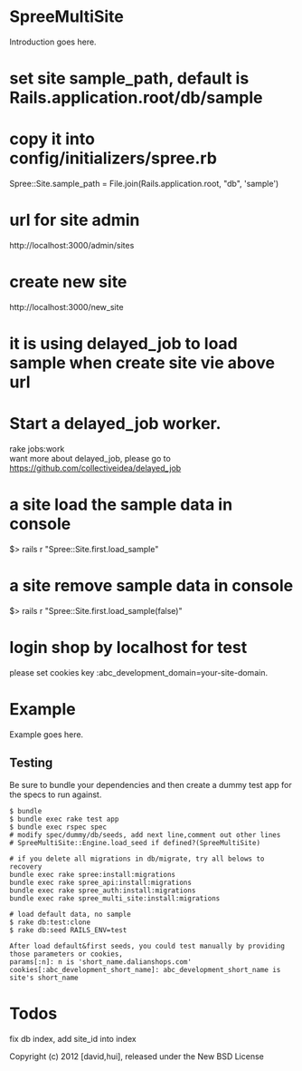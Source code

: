 SpreeMultiSite
==============

Introduction goes here.
  # set site sample_path, default is Rails.application.root/db/sample
  # copy it into config/initializers/spree.rb
  Spree::Site.sample_path = File.join(Rails.application.root, "db", 'sample')  
  # url for site admin 
  http://localhost:3000/admin/sites
  
  # create new site 
  http://localhost:3000/new_site
  
  # it is using delayed_job to load sample when create site vie above url
  # Start a delayed_job worker.
  rake jobs:work  
  want more about delayed_job, please go to https://github.com/collectiveidea/delayed_job
  
  # a site load the sample data in console 
  $> rails r "Spree::Site.first.load_sample"
  
  # a site remove sample data in console 
  $> rails r "Spree::Site.first.load_sample(false)"
  
  # login shop by localhost for test
  please set cookies key :abc_development_domain=your-site-domain.
  
Example
=======

Example goes here.

Testing
-------

Be sure to bundle your dependencies and then create a dummy test app for the specs to run against.

    $ bundle
    $ bundle exec rake test app
    $ bundle exec rspec spec
    # modify spec/dummy/db/seeds, add next line,comment out other lines 
    # SpreeMultiSite::Engine.load_seed if defined?(SpreeMultiSite)
 
    # if you delete all migrations in db/migrate, try all belows to recovery
    bundle exec rake spree:install:migrations
    bundle exec rake spree_api:install:migrations
    bundle exec rake spree_auth:install:migrations
    bundle exec rake spree_multi_site:install:migrations

    # load default data, no sample
    $ rake db:test:clone
    $ rake db:seed RAILS_ENV=test
    
    After load default&first seeds, you could test manually by providing those parameters or cookies,
    params[:n]: n is 'short_name.dalianshops.com'
    cookies[:abc_development_short_name]: abc_development_short_name is site's short_name     

Todos
=======
fix db index, add site_id into index  
    
Copyright (c) 2012 [david,hui], released under the New BSD License
